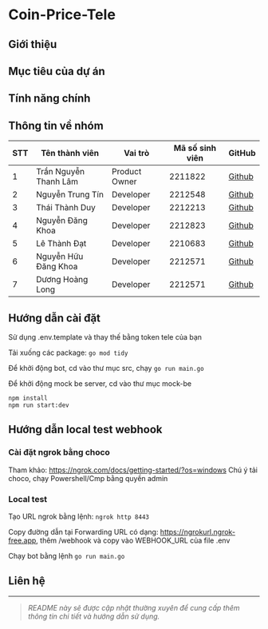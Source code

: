 # Coin-Price-Tele 

## Giới thiệu


## Mục tiêu của dự án


## Tính năng chính


## Thông tin về nhóm

| STT | Tên thành viên               | Vai trò      | Mã số sinh viên |     GitHub      |
|-----|------------------------------|--------------|-----------------|-----------------|
| 1   | Trần Nguyễn Thanh Lâm        | Product Owner| 2211822         | [Github](https://github.com/clgslsm) |
| 2   | Nguyễn Trung Tín             | Developer    | 2212548         | [Github](https://github.com/thanhlam2000) |
| 3   | Thái Thành Duy               | Developer    | 2212213         | [Github](https://github.com/thanhlam2000) |
| 4   | Nguyễn Đăng Khoa             | Developer    | 2212823         | [Github](https://github.com/thanhlam2000) |
| 5   | Lê Thành Đạt                 | Developer    | 2210683         | [Github](https://github.com/Skehjhj) |
| 6   | Nguyễn Hữu Đăng Khoa         | Developer    | 2212571         | [Github](https://github.com/thanhlam2000) |
| 7   | Dương Hoàng Long             | Developer    | 2212571         | [Github](https://github.com/thanhlam2000) |

## Hướng dẫn cài đặt
Sử dụng .env.template và thay thế bằng token tele của bạn

Tải xuống các package: ```go mod tidy```

Để khởi động bot, cd vào thư mục src, chạy ```go run main.go```

Để khởi động mock be server, cd vào thư mục mock-be
```
npm install
npm run start:dev
```

## Hướng dẫn local test webhook

### Cài đặt ngrok bằng choco
Tham khảo: https://ngrok.com/docs/getting-started/?os=windows
Chú ý tải choco, chạy Powershell/Cmp bằng quyền admin


### Local test
Tạo URL ngrok bằng lệnh: ```ngrok http 8443```

Copy đường dẫn tại Forwarding URL có dạng: https://ngrokurl.ngrok-free.app, thêm /webhook và copy vào WEBHOOK_URL của file .env

Chạy bot bằng lệnh ```go run main.go```

## Liên hệ


---

> *README này sẽ được cập nhật thường xuyên để cung cấp thêm thông tin chi tiết và hướng dẫn sử dụng.*
